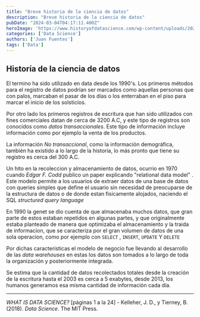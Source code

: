 ```yaml
---
title: "Breve historia de la ciencia de datos"
description: "Breve historia de la ciencia de datos"
pubDate: "2024-03-04T04:17:11.400Z"
heroImage: 'https://www.historyofdatascience.com/wp-content/uploads/2021/08/HoDS-Social-sharing-image-1.png'
categories: ['Data Science']
authors: ['Juan Fuentes']
tags: ['Data']
---
```

## Historía de la ciencia de datos

El termino ha sido utilizado en data desde los 1990's.
Los primeros métodos para el registro de datos podrían ser marcados como aquellas personas que con palos, marcaban el pasar de los días o los enterraban en el piso para marcar el inicio de los solsticios.

Por otro lado los primeros registros de escritura que han sido utilizados con fines comerciales datan de cerca de 3200 A.C, y este tipo de registros son conocidos como *datos transaccionales*. Este tipo de información incluye información como por ejemplo la venta de los productos.

La información *No transaccional*, como la información demográfica, también ha existido a lo largo de la historia, lo más pronto que tiene su registro es cerca del 300 A.C.

Un hito en la recoleccion y almacenamiento de datos, ocurrio en 1970 cuando *Edgar F. Codd* publico un paper explicando "relational data model" . Este modelo permite a los usuarios de extraer datos de una base de datos con queries simples que define el usuario sin necesidad de preocuparse de la estructura de datos o de donde estan fisicamente alojados, naciendo el SQL *structured query language*

En 1990 la genet se dio cuenta de que almacenaba muchos datos, que gran parte de estos estaban repetidos en algunas partes, y que originalmente estaba planteado de manera que optimizaba el almacenamiento y la traida de informacion, que se caracteriza por el gran volumen de datos de una sola operacion, como por ejemplo con ``` SELECT ``` , ```INSERT```, ```UPDATE``` Y ```DELETE```

Por dichas características el modelo de negocio fue llevando al desarrollo de las *data warehouses* en estas los datos son tomados a lo largo de toda la organización y posteriormente integrada.

Se estima que la cantidad de datos recolectados totales desde la creación de la escritura hasta el 2003 es cerca a 5 exabytes, desde 2013, los humanos generamos esa misma cantidad de información cada día.

<hr>


_WHAT IS DATA SCIENCE?_ [páginas 1 a la 24] - Kelleher, J. D., y Tierney, B. (2018). _Data Science_. The MIT Press.
